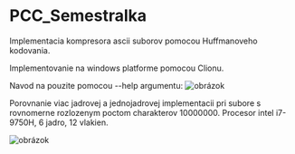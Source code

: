 # PCC_Semestralka

Implementacia kompresora ascii suborov pomocou Huffmanoveho kodovania.

Implementovanie na windows platforme pomocou Clionu.

Navod na pouzite pomocou --help argumentu:
![obrázok](https://user-images.githubusercontent.com/87422929/195104807-268349af-0178-492e-bad7-d8750d0c4579.png)


Porovnanie viac jadrovej a jednojadrovej implementacii pri subore s rovnomerne rozlozenym poctom charakterov 10000000. Procesor intel i7-9750H, 6 jadro, 12 vlakien.

![obrázok](https://user-images.githubusercontent.com/87422929/195101685-3b7544fc-eff6-4e4b-b1f7-d5a399d3b55b.png)
